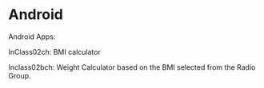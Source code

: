 # Android
Android Apps:

InClass02ch: BMI calculator

Inclass02bch: Weight Calculator based on the BMI selected from the Radio Group.
